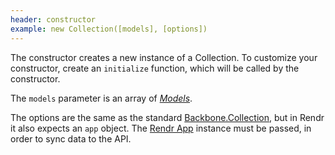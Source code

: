 ```yaml
---
header: constructor
example: new Collection([models], [options])
---
```


The constructor creates a new instance of a Collection.  To customize your constructor, create an `initialize` function, which will be called by the constructor.

The `models` parameter is an array of [*Models*](/model).

The options are the same as the standard [Backbone.Collection](http://backbonejs.org#Collection-constructor), but in Rendr it also expects an `app` object.  The [Rendr App](/app) instance must be passed, in order to sync data to the API.

